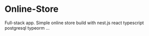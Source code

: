 # Online-Store
Full-stack app. Simple online store build with nest.js react typescript postgresql typeorm ...
